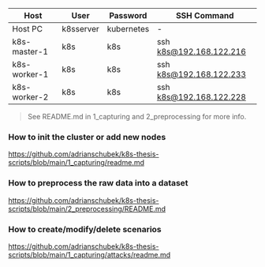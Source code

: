 | Host            | User       | Password   | SSH Command                     |
|-----------------|------------|------------|---------------------------------|
| Host PC         | k8sserver  | kubernetes | -                               |
| k8s-master-1    | k8s        | k8s        | ssh k8s@192.168.122.216         |
| k8s-worker-1    | k8s        | k8s        | ssh k8s@192.168.122.233         |
| k8s-worker-2    | k8s        | k8s        | ssh k8s@192.168.122.228         |

> See README.md in 1_capturing and 2_preprocessing for more info.

### How to init the cluster or add new nodes
https://github.com/adrianschubek/k8s-thesis-scripts/blob/main/1_capturing/readme.md

### How to preprocess the raw data into a dataset
https://github.com/adrianschubek/k8s-thesis-scripts/blob/main/2_preprocessing/README.md

### How to create/modify/delete scenarios
https://github.com/adrianschubek/k8s-thesis-scripts/blob/main/1_capturing/attacks/readme.md

